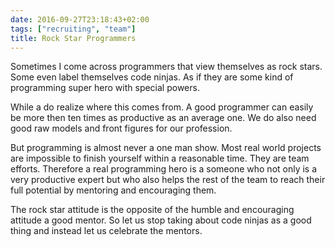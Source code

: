 ```yaml
---
date: 2016-09-27T23:18:43+02:00
tags: ["recruiting", "team"]
title: Rock Star Programmers
---
```

Sometimes I come across programmers that view themselves as rock stars. Some even label themselves code ninjas. As if they are some kind of programming super hero with special powers.

While a do realize where this comes from. A good programmer can easily be more then ten times as productive as an average one. We do also need good raw models and front figures for our profession.

But programming is almost never a one man show. Most real world projects are impossible to finish yourself within a reasonable time. They are team efforts. Therefore a real programming hero is a someone who not only is a very productive expert but who also helps the rest of the team to reach their full potential by mentoring and encouraging them.

The rock star attitude is the opposite of the humble and encouraging attitude a good mentor. So let us stop taking about code ninjas as a good thing and instead let us celebrate the mentors.
